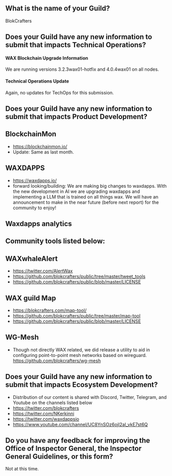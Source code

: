 ## What is the name of your Guild?

BlokCrafters

## Does your Guild have any new information to submit that impacts Technical Operations?



#### WAX Blockchain Upgrade Information

We are running versions 3.2.3wax01-hotfix and 4.0.4wax01 on all nodes.

#### Technical Operations Update

Again, no updates for TechOps for this submission.

## Does your Guild have any new information to submit that impacts Product Development?
## BlockchainMon
- https://blockchainmon.io/
- Update: Same as last month.
## WAXDAPPS
- https://waxdapps.io/
- forward looking/building: We are making big changes to waxdapps. With the new development in AI we are upgrading waxdapps and implementing a LLM that is trained on all things wax. We will have an announcement to make in the near future (before next report) for the community to enjoy! 
## Waxdapps analytics  







 

## Community tools listed below:
## WAXwhaleAlert
+ https://twitter.com/AlertWax 
+ https://github.com/blokcrafters/public/tree/master/tweet_tools
+ https://github.com/blokcrafters/public/blob/master/LICENSE

## WAX guild Map
+ https://blokcrafters.com/map-tool/
+ https://github.com/blokcrafters/public/tree/master/map-tool
+ https://github.com/blokcrafters/public/blob/master/LICENSE

## WG-Mesh
+ Though not directly WAX related, we did release a utility to aid in configuring point-to-point mesh networks based on wireguard.
https://github.com/blokcrafters/wg-mesh

## Does your Guild have any new information to submit that impacts Ecosystem Development?

+ Distribution of our content is shared with Discord, Twitter, Telegram, and Youtube on the channels listed below
+ https://twitter.com/blokcrafters
+ https://twitter.com/NKerkinni
+ https://twitter.com/waxdappsio
+ https://www.youtube.com/channel/UC8YnSOz6ojI2al_vkE7st6Q



## Do you have any feedback for improving the Office of Inspector General, the Inspector General Guidelines, or this form?

Not at this time.
